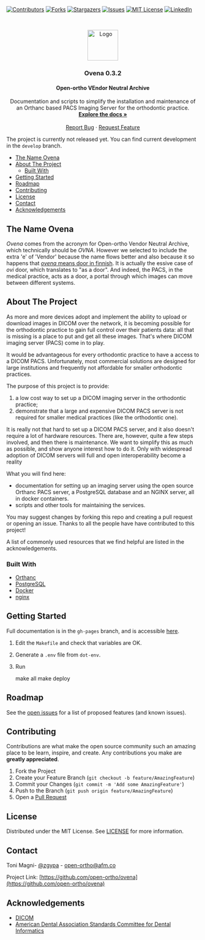 [![Contributors][contributors-shield]][contributors-url]
[![Forks][forks-shield]][forks-url]
[![Stargazers][stars-shield]][stars-url]
[![Issues][issues-shield]][issues-url]
[![MIT License][license-shield]][license-url]
[![LinkedIn][linkedin-shield]][linkedin-url]

<!-- PROJECT LOGO -->
<br />
<p style="text-align: center;">
  <a href="https://github.com/open-ortho/ovena">
    <img src="https://raw.githubusercontent.com/open-ortho/ovena/master/images/open-ortho.png" alt="Logo" width="80" height="80">
  </a>

  <h3 style="text-align: center;">Ovena 0.3.2</h3>
  <h4 style="text-align: center;">Open-ortho VEndor Neutral Archive</h4>

  <p style="text-align: center;">
    Documentation and scripts to simplify the installation and maintenance of an Orthanc based PACS Imaging Server for the orthodontic practice.
    <br />
    <a href="http://www.open-ortho.org/ovena/"><strong>Explore the docs »</strong></a>
    <br />
    <br />
    <a href="https://github.com/open-ortho/ovena/issues">Report Bug</a>
    ·
    <a href="https://github.com/open-ortho/ovena/issues">Request Feature</a>
  </p>
</p>

The project is currently not released yet. You can find current development in the `develop` branch.

<!-- TABLE OF CONTENTS -->
- [The Name Ovena](#the-name-ovena)
- [About The Project](#about-the-project)
  - [Built With](#built-with)
- [Getting Started](#getting-started)
- [Roadmap](#roadmap)
- [Contributing](#contributing)
- [License](#license)
- [Contact](#contact)
- [Acknowledgements](#acknowledgements)

## The Name Ovena

_Ovena_ comes from the acronym for Open-ortho Vendor Neutral Archive, which technically should be _OVNA_. However we selected to include the extra 'e' of 'Vendor' because the name flows better and also because it so happens that [_ovena_ means door in finnish](https://en.wiktionary.org/wiki/ovena). It is actually the essive case of _ovi_ door, which translates to "as a door". And indeed, the PACS, in the medical practice, acts as a door, a portal through which images can move between different systems.

<!-- ABOUT THE PROJECT -->
## About The Project

As more and more devices adopt and implement the ability to upload or download
images in DICOM over the network, it is becoming possible for the orthodontic
practice to gain full control over their patients data: all that is missing is a
place to put and get all these images. That's where DICOM imaging server (PACS)
come in to play. 

It would be advantageous for every orthodontic practice to have a
access to a DICOM PACS. Unfortunately, most commercial solutions are designed
for large institutions and frequently not affordable for smaller orthodontic
practices.

The purpose of this project is to provide:

1) a low cost way to set up a DICOM imaging server in the orthodontic practice;
2) demonstrate that a large and expensive DICOM PACS server is not required for
smaller medical practices (like the orthodontic one).

It is really not that hard to set up a DICOM PACS server, and it also doesn't
require a lot of hardware resources. There are, however, quite a few steps
involved, and then there is maintenance. We want to simplify this as much as
possible, and show anyone interest how to do it. Only with widespread adoption
of DICOM servers will full and open interoperability become a reality

What you will find here:

* documentation for setting up an imaging server using the open source Orthanc
  PACS server, a PostgreSQL database and an NGINX server, all in docker
  containers.
* scripts and other tools for maintaining the services.


You may suggest changes by forking this repo and creating a pull request or
opening an issue. Thanks to all the people have have contributed to this
project!

A list of commonly used resources that we find helpful are listed in the
acknowledgements.

### Built With

* [Orthanc](https://www.orthanc-server.com/)
* [PostgreSQL](https://www.postgresql.org/)
* [Docker](https://www.docker.com)
* [nginx](https://nginx.org/)

<!-- GETTING STARTED -->
## Getting Started

Full documentation is in the `gh-pages` branch, and is accessible
[here](https://www.open-ortho.org/ovena/).

1. Edit the `Makefile` and check that variables are OK. 
2. Generate a `.env` file from `dot-env`.
2. Run

    make all
    make deploy


<!-- ROADMAP -->
## Roadmap

See the [open issues](https://github.com/open-ortho/ovena/issues) for a list of proposed features (and known issues).

<!-- CONTRIBUTING -->
## Contributing

Contributions are what make the open source community such an amazing place to be learn, inspire, and create. Any contributions you make are **greatly appreciated**.

1. Fork the Project
2. Create your Feature Branch (`git checkout -b feature/AmazingFeature`)
3. Commit your Changes (`git commit -m 'Add some AmazingFeature'`)
4. Push to the Branch (`git push origin feature/AmazingFeature`)
5. Open a [Pull Request](https://docs.github.com/en/github/collaborating-with-issues-and-pull-requests/creating-a-pull-request)

<!-- LICENSE -->
## License

Distributed under the MIT License. See [LICENSE](LICENSE) for more information.

<!-- CONTACT -->
## Contact

Toni Magni- [@zgypa](https://twitter.com/zgypa) - open-ortho@afm.co

Project Link: [https://github.com/open-ortho/ovena](https://github.com/open-ortho/ovena)

<!-- ACKNOWLEDGEMENTS -->
## Acknowledgements

- [DICOM](https://www.webpagefx.com/tools/emoji-cheat-sheet)
- [American Dental Association Standards Committee for Dental Informatics](https://www.ada.org/en/science-research/dental-standards/standards-committee-on-dental-informatics)

<!-- MARKDOWN LINKS & IMAGES -->
<!-- https://www.markdownguide.org/basic-syntax/#reference-style-links -->
[contributors-shield]: https://img.shields.io/github/contributors/open-ortho/ovena.svg?style=for-the-badge
[contributors-url]: https://github.com/open-ortho/ovena/graphs/contributors
[forks-shield]: https://img.shields.io/github/forks/open-ortho/ovena.svg?style=for-the-badge
[forks-url]: https://github.com/open-ortho/ovena/network/members
[stars-shield]: https://img.shields.io/github/stars/open-ortho/ovena.svg?style=for-the-badge
[stars-url]: https://github.com/open-ortho/ovena/stargazers
[issues-shield]: https://img.shields.io/github/issues/open-ortho/ovena.svg?style=for-the-badge
[issues-url]: https://github.com/open-ortho/ovena/issues
[license-shield]: https://img.shields.io/github/license/open-ortho/ovena.svg?style=for-the-badge
[license-url]: https://github.com/open-ortho/ovena/blob/master/LICENSE
[linkedin-shield]: https://img.shields.io/badge/-LinkedIn-black.svg?style=for-the-badge&logo=linkedin&colorB=555
[linkedin-url]: https://linkedin.com/in/open-ortho
[product-screenshot]: images/screenshot.png
[example-csv-url]: resources/example/input_from.csv
